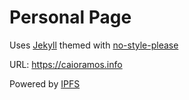 # Personal Page

Uses [Jekyll](https://jekyllrb.com/) themed with [no-style-please](https://github.com/riggraz/no-style-please)

URL: https://caioramos.info

Powered by [IPFS](https://ipfs.io/)
